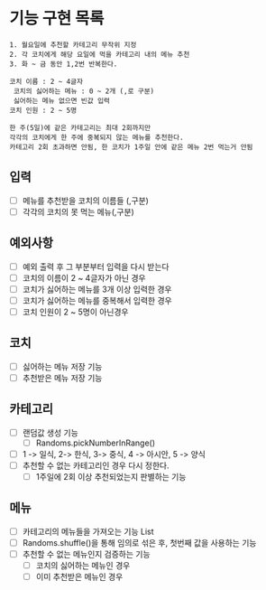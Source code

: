 # 기능 구현 목록

```
1. 월요일에 추천할 카테고리 무작위 지정
2. 각 코치에게 해당 요일에 먹을 카테고리 내의 메뉴 추천
3. 화 ~ 금 동안 1,2번 반복한다.

코치 이름 : 2 ~ 4글자
 코치의 싫어하는 메뉴 : 0 ~ 2개 (,로 구분)
 싫어하는 메뉴 없으면 빈값 입력
코치 인원 : 2 ~ 5명

한 주(5일)에 같은 카테고리는 최대 2회까지만
각각의 코치에게 한 주에 중복되지 않는 메뉴를 추천한다.
카테고리 2회 초과하면 안됨, 한 코치가 1주일 안에 같은 메뉴 2번 먹는거 안됨

```

## 입력

- [ ] 메뉴를 추천받을 코치의 이름들 (,구분)
- [ ] 각각의 코치의 못 먹는 메뉴(,구분)

## 예외사항

- [ ] 예외 출력 후 그 부분부터 입력을 다시 받는다
- [ ] 코치의 이름이 2 ~ 4글자가 아닌 경우
- [ ] 코치가 싫어하는 메뉴를 3개 이상 입력한 경우
- [ ] 코치가 싫어하는 메뉴를 중복해서 입력한 경우
- [ ] 코치 인원이 2 ~ 5명이 아닌경우

## 코치

- [ ] 싫어하는 메뉴 저장 기능
- [ ] 추천받은 메뉴 저장 기능

## 카테고리

- [ ] 랜덤값 생성 기능
    - [ ] Randoms.pickNumberInRange()
- [ ] 1 -> 일식, 2-> 한식, 3-> 중식, 4 -> 아시안, 5 -> 양식
- [ ] 추천할 수 없는 카테고리인 경우 다시 정한다.
    - [ ] 1주일에 2회 이상 추천되었는지 판별하는 기능

## 메뉴

- [ ] 카테고리의 메뉴들을 가져오는 기능 List<String>
- [ ] Randoms.shuffle()을 통해 임의로 섞은 후, 첫번째 값을 사용하는 기능
- [ ] 추천할 수 없는 메뉴인지 검증하는 기능
    - [ ] 코치의 싫어하는 메뉴인 경우
    - [ ] 이미 추천받은 메뉴인 경우